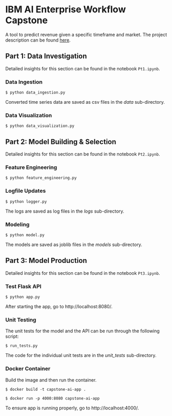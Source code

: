 # IBM AI Enterprise Workflow Capstone

A tool to predict revenue given a specific timeframe and market. The project description can be found [here](https://github.com/aavail/ai-workflow-capstone).

## Part 1: Data Investigation

Detailed insights for this section can be found in the notebook `Pt1.ipynb`.

### Data Ingestion

``` $ python data_ingestion.py ```

Converted time series data are saved as csv files in the *data* sub-directory.

### Data Visualization

``` $ python data_visualization.py ```

## Part 2: Model Building & Selection

Detailed insights for this section can be found in the notebook `Pt2.ipynb`.

### Feature Engineering

``` $ python feature_engineering.py ```

### Logfile Updates

``` $ python logger.py ```

The logs are saved as log files in the *logs* sub-directory.

### Modeling

``` $ python model.py ```

The models are saved as joblib files in the *models* sub-directory.

## Part 3: Model Production

Detailed insights for this section can be found in the notebook `Pt3.ipynb`.

### Test Flask API

``` $ python app.py ```

After starting the app, go to http://localhost:8080/.

### Unit Testing

The unit tests for the model and the API can be run through the following script:

``` $ run_tests.py ```

The code for the individual unit tests are in the *unit_tests* sub-directory.

### Docker Container

Build the image and then run the container.

``` $ docker build -t capstone-ai-app . ```

``` $ docker run -p 4000:8080 capstone-ai-app ```

To ensure app is running properly, go to http://localhost:4000/.
